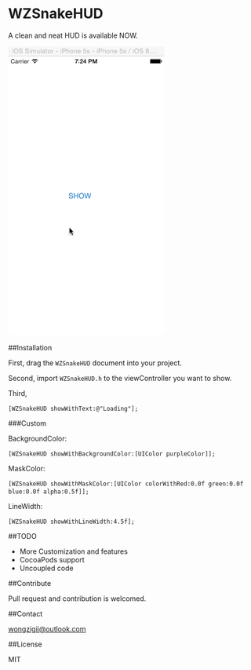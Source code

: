 WZSnakeHUD
==========


A clean and neat HUD is available NOW.

<p>
<img src="WZSnakeHUDDemo/Gif/WZSnakeHUD.gif">
</p>

##Installation

First, drag the `WZSnakeHUD` document into your project.

Second, import `WZSnakeHUD.h` to the viewController you want to show.

Third, 
```` objc
[WZSnakeHUD showWithText:@"Loading"];
````

###Custom

BackgroundColor:

```` objc
[WZSnakeHUD showWithBackgroundColor:[UIColor purpleColor]];
````

MaskColor:

```` objc
[WZSnakeHUD showWithMaskColor:[UIColor colorWithRed:0.0f green:0.0f blue:0.0f alpha:0.5f]];
````

LineWidth:

```` objc
[WZSnakeHUD showWithLineWidth:4.5f];
````

##TODO

 * More Customization and features
 * CocoaPods support
 * Uncoupled code

##Contribute

Pull request and contribution is welcomed.

##Contact

<wongzigii@outlook.com>

##License

MIT